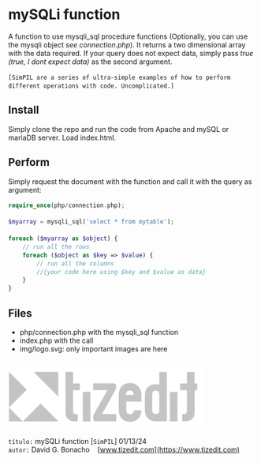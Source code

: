 
# mySQLi function
A function to use mysqli_sql procedure functions (Optionally, you can use the mysqli object *see connection.php*). It returns a two dimensional array with the data required. If your query does not expect data, simply pass *true (true, I dont expect data)* as the second argument.

`[SimPIL are a series of ultra-simple examples of how to perform different operations with code. Uncomplicated.]`

## Install
Simply clone the repo and run the code from Apache and mySQL or mariaDB server. Load index.html. 

## Perform
Simply request the document with the function and call it with the query as argument:
```php
require_once(php/connection.php);

$myarray = mysqli_sql('select * from mytable');

foreach ($myarray as $object) {
    // run all the rows
    foreach ($object as $key => $value) {
        // run all the columns
        //{your code here using $key and $value as data}
    }
}
```

## Files
- php/connection.php with the mysqli_sql function
- index.php with the call
- img/logo.svg: only important images are here 


![](img/logo.svg)
---
`título:` mySQLi function [`SimPIL`] 01/13/24\
`autor:` David G. Bonacho &nbsp;&nbsp;  [www.tizedit.com](https://www.tizedit.com)

